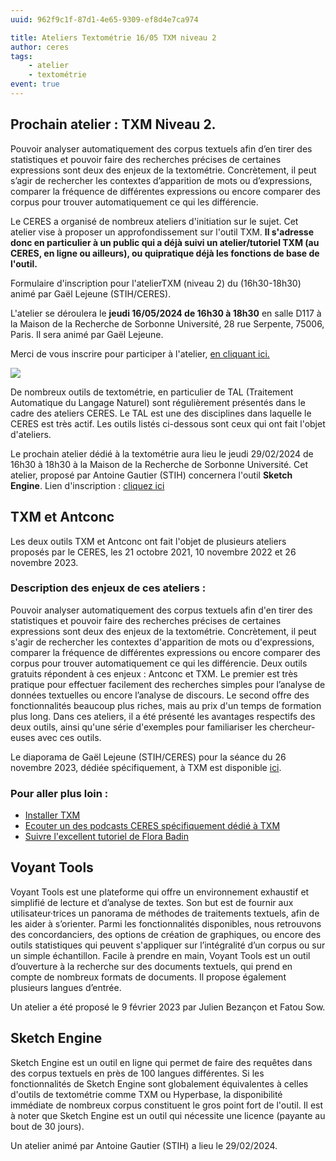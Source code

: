 ```yaml
---
uuid: 962f9c1f-87d1-4e65-9309-ef8d4e7ca974

title: Ateliers Textométrie 16/05 TXM niveau 2
author: ceres
tags:
    - atelier 
    - textométrie
event: true
---
```


## Prochain atelier : TXM Niveau 2.

Pouvoir analyser automatiquement des corpus textuels afin d’en tirer des statistiques et pouvoir faire des recherches précises de certaines expressions sont deux des enjeux de la textométrie. Concrètement, il peut s’agir de rechercher les contextes d’apparition de mots ou d’expressions, comparer la fréquence de différentes expressions ou encore comparer des corpus pour trouver automatiquement ce qui les différencie.

Le CERES a organisé de nombreux ateliers d'initiation sur le sujet. Cet atelier vise à proposer un approfondissement sur l'outil TXM. **Il s'adresse donc en particulier à un public qui a déjà suivi un atelier/tutoriel TXM (au CERES, en ligne ou ailleurs), ou quipratique déjà les fonctions de base de l'outil.**

Formulaire d'inscription pour l'atelierTXM (niveau 2) du  (16h30-18h30) animé par Gaël Lejeune (STIH/CERES).

L'atelier se déroulera le **jeudi 16/05/2024 de 16h30 à 18h30** en salle D117 à la Maison de la Recherche de Sorbonne Université, 28 rue Serpente, 75006, Paris. Il sera animé par Gaël Lejeune.

Merci de vous inscrire pour participer à l'atelier, [en cliquant ici.](https://framaforms.org/inscription-atelier-txm-niveau-2-16052024-1715014039)

![](ateliers_textometrie.png)

De nombreux outils de textométrie, en particulier de TAL (Traitement Automatique du Langage Naturel) sont régulièrement présentés dans le cadre des ateliers CERES. Le TAL est une des disciplines dans laquelle le CERES est très actif. Les outils listés ci-dessous sont ceux qui ont fait l'objet d'ateliers.

<aside>

Le prochain atelier dédié à la textométrie aura lieu le jeudi 29/02/2024 de 16h30 à 18h30 à la Maison de la Recherche de Sorbonne Université. Cet atelier, proposé par Antoine Gautier (STIH) concernera l'outil **Sketch Engine**. Lien d'inscription : [cliquez ici](https://framaforms.org/inscription-atelier-sketch-engine-29022024-1704810552)

</aside>

## TXM et Antconc

Les deux outils TXM et Antconc ont fait l'objet de plusieurs ateliers proposés par le CERES, les 21 octobre 2021, 10 novembre 2022 et 26 novembre 2023.

### Description des enjeux de ces ateliers :

Pouvoir analyser automatiquement des corpus textuels afin d'en tirer des statistiques et pouvoir faire des recherches précises de certaines expressions sont deux des enjeux de la textométrie. Concrètement, il peut s'agir de rechercher les contextes d'apparition de mots ou d'expressions, comparer la fréquence de différentes expressions ou encore comparer des corpus pour trouver automatiquement ce qui les différencie. Deux outils gratuits répondent à ces enjeux : Antconc et TXM. Le premier est très pratique pour effectuer facilement des recherches simples pour l’analyse de données textuelles ou encore l’analyse de discours. Le second offre des fonctionnalités beaucoup plus riches, mais au prix d'un temps de formation plus long. Dans ces ateliers, il a été présenté les avantages respectifs des deux outils, ainsi qu'une série d'exemples pour familiariser les chercheur-euses avec ces outils.

<aside>

Le diaporama de Gaël Lejeune (STIH/CERES) pour la séance du 26 novembre 2023, dédiée spécifiquement, à TXM est disponible [ici](./CERES-TXM.pdf).

</aside>

### Pour aller plus loin :
- [Installer TXM](https://txm.gitpages.huma-num.fr/textometrie/)
- [Ecouter un des podcasts CERES spécifiquement dédié à TXM](/../podcasts/2022-10-15_txm/)
- [Suivre l'excellent tutoriel de Flora Badin ](https://www.youtube.com/watch?v=ZGycjQbqqJ0)

## Voyant Tools

Voyant Tools est une plateforme qui offre un environnement exhaustif et simplifié de lecture et d’analyse de textes. Son but est de fournir aux utilisateur·trices un panorama de méthodes de traitements textuels, afin de les aider à s’orienter. Parmi les fonctionnalités disponibles, nous retrouvons des concordanciers, des options de création de graphiques, ou encore des outils statistiques qui peuvent s'appliquer sur l’intégralité d’un corpus ou sur un simple échantillon. Facile à prendre en main, Voyant Tools est un outil d’ouverture à la recherche sur des documents textuels, qui prend en compte de nombreux formats de documents. Il propose également plusieurs langues d’entrée.

Un atelier a été proposé le 9 février 2023 par Julien Bezançon et Fatou Sow.

## Sketch Engine

Sketch Engine est un outil en ligne qui permet de faire des requêtes dans des corpus textuels en près de 100 langues différentes. Si les fonctionnalités de Sketch Engine sont globalement équivalentes à celles d'outils de textométrie comme TXM ou Hyperbase, la disponibilité immédiate de nombreux corpus constituent le gros point fort de l'outil. Il est à noter que Sketch Engine est un outil qui nécessite une licence (payante au bout de 30 jours).

Un atelier animé par Antoine Gautier (STIH) a lieu le 29/02/2024.
